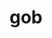 ---
category: 3-letters
denotation: null
name: gob
reference_link: https://www.etymonline.com/word/gob
root_language: null
root_name: null
title: gob
type: free
word_sums:
- respelling: gob
  sum: 'Gob + '
---